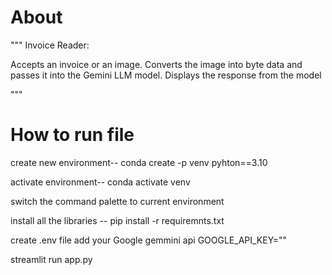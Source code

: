 # About
"""
Invoice Reader:

Accepts an invoice or an image.
Converts the image into byte data and passes it into the Gemini LLM model.
Displays the response from the model

"""

# How to run file
create new environment--   conda create -p venv pyhton==3.10 

activate environment--     conda activate venv 

switch the command palette to current environment

install all the libraries --  pip install -r requiremnts.txt

create .env file add your Google gemmini api GOOGLE_API_KEY=""

streamlit run app.py